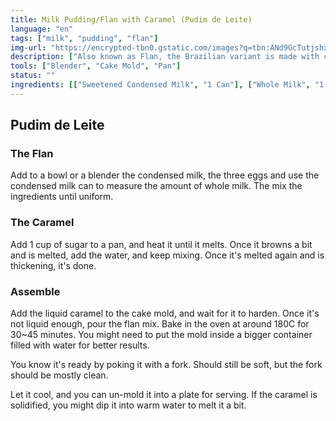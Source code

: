 ```yaml
---
title: Milk Pudding/Flan with Caramel (Pudim de Leite)
language: "en"
tags: ["milk", "pudding", "flan"]
img-url: "https://encrypted-tbn0.gstatic.com/images?q=tbn:ANd9GcTutjshx638U0IxgzQ0LCJV9n_Kn7HiAalCUg&usqp=CAU"
description: ["Also known as Flan, the Brazilian variant is made with condensed milk and topped with caramel sugar."]
tools: ["Blender", "Cake Mold", "Pan"]
status: ""
ingredients: [["Sweetened Condensed Milk", "1 Can"], ["Whole Milk", "1 Can"], ["Eggs", "3"], ["Sugar", "1 cup"], ["Water", "1/2 cup"]]
---
```


## Pudim de Leite

### The Flan

Add to a bowl or a blender the condensed milk, the three eggs and use the condensed milk can to measure the amount of whole milk.
The mix the ingredients until uniform.

### The Caramel

Add 1 cup of sugar to a pan, and heat it until it melts. Once it browns a bit and is melted, add the water, and keep mixing. Once it's melted again and is thickening, it's done.

### Assemble

Add the liquid caramel to the cake mold, and wait for it to harden. Once it's not liquid enough, pour the flan mix.
Bake in the oven at around 180C for 30~45 minutes. You might need to put the mold inside a bigger container filled with water for better results.

You know it's ready by poking it with a fork. Should still be soft, but the fork should be mostly clean.

Let it cool, and you can un-mold it into a plate for serving. If the caramel is solidified, you might dip it into warm water to melt it a bit.
